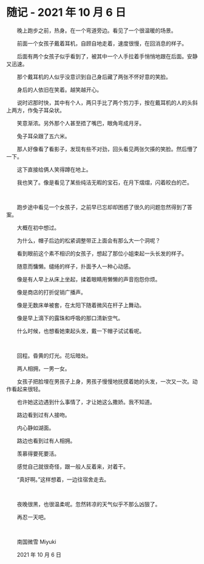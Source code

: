 # 随记 - 2021 年 10 月 6 日

　　晚上跑步之前，热身。在一个弯道旁边。看见了一个很温暖的场景。

　　前面一个女孩子戴着耳机，自顾自地走着，速度很慢，在回消息的样子。

　　后面有两个女孩子似乎看到了，被其中一个人手拉着手悄悄地跟在后面。安静又迅速。

　　那个戴耳机的人似乎没意识到自己身后藏了两张不怀好意的笑脸。

　　身后的人依旧在笑着。越笑越开心。

　　说时迟那时快，其中有个人，两只手比了两个剪刀手，按在戴耳机的人的头斜上两方，作兔子耳朵状。

　　笑意渐浓。另外那个人甚至捂了嘴巴，眼角弯成月牙。

　　兔子耳朵跟了五六米。

　　那人好像看了看影子，发现有些不对劲，回头看见两张欠揍的笑脸。然后懵了一下。

　　这下直接给俩人笑得蹲在地上。

　　我也笑了。像是看见了某些纯洁无暇的宝石，在月下熠熠，闪着皎白的芒。

<br>

　　跑步途中看见一个女孩子，之前早已忘却却困惑了很久的问题忽然得到了答案。

　　大概在初中想过。

　　为什么，帽子后边的松紧调整带正上面会有那么大一个洞呢？

　　看到眼前这个素不相识的女孩子，想起了那位小姐束起一头长发的样子。

　　随意而慵懒。缱绻的样子，扑面予人一种心动感。

　　像是有人早上从床上坐起，揉着眼睛用懒懒的声音抱怨你烦。

　　像是商店的打折促销广播声。

　　像是无数床单被套，在太阳下随着微风在杆子上舞动。

　　像是早上滴下的露珠和呼吸的那口清新空气。

　　什么时候，也想看她束起头发，戴一下帽子试试看呢。

<br>

　　回程。昏黄的灯光。花坛暗处。

　　两人相拥，一男一女。

　　女孩子把脸埋在男孩子上身，男孩子慢慢地抚摸着她的头发，一次又一次。动作看起来很轻。

　　也许她这边遇到什么事情了，才让她这么撒娇。我不知道。

　　路边看到过有人接吻。

　　内心静如湖面。

　　路边也看到过有人相拥。

　　羡慕得要死要活。

　　感觉自己就很奇怪，跟一般人反着来，对着干。

　　“真好啊。”这样想着，一边往宿舍走去。

<br>

　　夜晚很黑，也很温柔呢。忽然转凉的天气似乎不那么凶狠了。

　　再忍一天吧。


<br>

　　南国微雪 Miyuki

　　2021 年 10 月 6 日